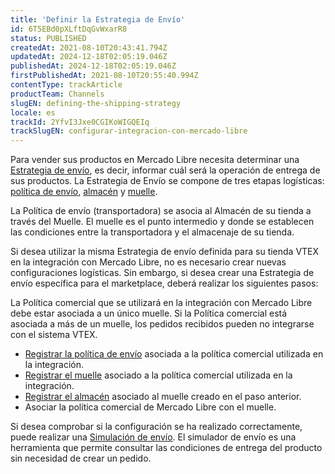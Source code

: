 ```yaml
---
title: 'Definir la Estrategia de Envío'
id: 6T5EBd0pXLftDqGvWxarR8
status: PUBLISHED
createdAt: 2021-08-10T20:43:41.794Z
updatedAt: 2024-12-18T02:05:19.046Z
publishedAt: 2024-12-18T02:05:19.046Z
firstPublishedAt: 2021-08-10T20:55:40.994Z
contentType: trackArticle
productTeam: Channels
slugEN: defining-the-shipping-strategy
locale: es
trackId: 2YfvI3Jxe0CGIKoWIGQEIq
trackSlugEN: configurar-integracion-con-mercado-libre
---
```


Para vender sus productos en Mercado Libre necesita determinar una [Estrategia de envío](https://help.vtex.com/es/tutorial/estrategia-de-envio--58vLBDbjYVQzJ6rRc5QNz3), es decir, informar cuál será la operación de entrega de sus productos. La Estrategia de Envío se compone de tres etapas logísticas: [política de envío](https://help.vtex.com/es/tutorial/politica-de-envio--tutorials_140), [almacén](https://help.vtex.com/es/tutorial/o-que-e-um-estoque--23kq5gUdY0QOymOu8QSGcA) y [muelle](https://help.vtex.com/es/tracks/logistica-101--13TFDwDttPl9ki9OXQhyjx/4Rr5XpzAzUPv2Eo9Mh7cEj?&utm_source=autocomplete).

La Política de envío (transportadora) se asocia al Almacén de su tienda a través del Muelle. El muelle es el punto intermedio y donde se establecen las condiciones entre la transportadora y el almacenaje de su tienda.

Si desea utilizar la misma Estrategia de envío definida para su tienda VTEX en la integración con Mercado Libre, no es necesario crear nuevas configuraciones logísticas. Sin embargo, si desea crear una Estrategia de envío específica para el marketplace, deberá realizar los siguientes pasos:

<div class="alert alert-warning"> 
La Política comercial que se utilizará en la integración con Mercado Libre debe estar asociada a un único muelle. Si la Política comercial está asociada a más de un muelle, los pedidos recibidos pueden no integrarse con el sistema VTEX. 
</div>

- [Registrar la política de envío](https://help.vtex.com/es/tutorial/politica-de-envio--tutorials_140#cadastrar-uma-politica-de-envio) asociada a la política comercial utilizada en la integración.
- [Registrar el muelle](https://help.vtex.com/es/tutorial/como-cadastrar-doca--7K3FultD8I2cuuA6iyGEiW) asociado a la política comercial utilizada en la integración.
- [Registrar el almacén](https://help.vtex.com/pt/tutorial/gerenciar-estoque--tutorials_137) asociado al muelle creado en el paso anterior.
- Asociar la política comercial de Mercado Libre con el muelle.

Si desea comprobar si la configuración se ha realizado correctamente, puede realizar una [Simulación de envío](https://help.vtex.com/es/tutorial/simulacao-de-frete--tutorials_144). El simulador de envío es una herramienta que permite consultar las condiciones de entrega del producto sin necesidad de crear un pedido.
